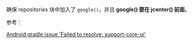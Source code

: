 确保 repositories 块中加入了 `google()`，并且 **google() 要在 jcenter() 前面**。



参考：

[Android gradle issue 'Failed to resolve: support-core-ui'](https://stackoverflow.com/questions/50566117/android-gradle-issue-failed-to-resolve-support-core-ui)